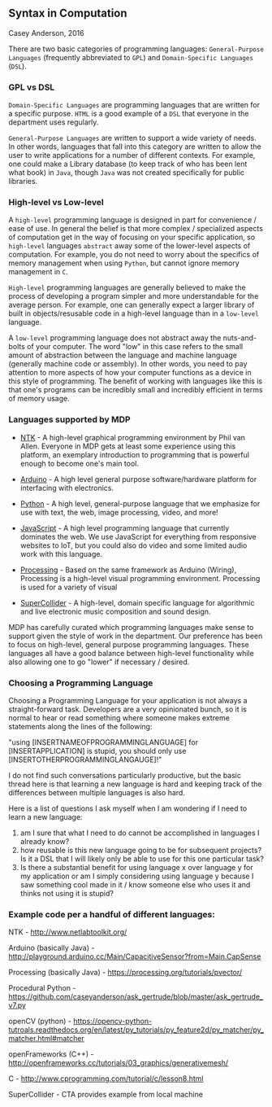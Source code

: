 ## Syntax in Computation
Casey Anderson, 2016

There are two basic categories of programming languages: `General-Purpose Languages` (frequently abbreviated to `GPL`) and `Domain-Specific Languages` (`DSL`).

### GPL vs DSL

`Domain-Specific Languages` are programming languages that are written for a specific purpose. `HTML` is a good example of a `DSL` that everyone in the department uses regularly.

`General-Purpose Languages` are written to support a wide variety of needs. In other words, languages that fall into this category are written to allow the user to write applications for a number of different contexts. For example, one could make a Library database (to keep track of who has been lent what book) in `Java`, though `Java` was not created specifically for public libraries.

### High-level vs Low-level

A `high-level` programming language is designed in part for convenience / ease of use. In general the belief is that more complex / specialized aspects of computation get in the way of focusing on your specific application, so `high-level` languages `abstract` away some of the lower-level aspects of computation. For example, you do not need to worry about the specifics of memory management when using `Python`, but cannot ignore memory management in `C`.

`High-level` programming languages are generally believed to make the process of developing a program simpler and more understandable for the average person. For example, one can generally expect a larger library of built in objects/resusable code in a high-level language than in a `low-level` language.

A `low-level` programming language does not abstract away the nuts-and-bolts of your computer. The word "low" in this case refers to the small amount of abstraction between the language and machine language (generally machine code or assembly). In other words, you need to pay attention to more aspects of how your computer functions as a device in this style of programming. The benefit of working with languages like this is that one's programs can be incredibly small and incredibly efficient in terms of memory usage.

### Languages supported by MDP

* [NTK](http://www.netlabtoolkit.org/) - A high-level graphical programming environment by Phil van Allen. Everyone in MDP gets at least some experience using this platform, an exemplary introduction to programming that is powerful enough to become one's main tool.

* [Arduino](https://www.arduino.cc/) - A high level general purpose software/hardware platform for interfacing with electronics.

* [Python](https://www.python.org/) - A high level, general-purpose language that we emphasize for use with text, the web, image processing, video, and more!

* [JavaScript](https://en.wikipedia.org/wiki/JavaScript) - A high level programming language that currently dominates the web. We use JavaScript for everything from responsive websites to IoT, but you could also do video and some limited audio work with this language.

* [Processing](https://processing.org/) - Based on the same framework as Arduino (Wiring), Processing is a high-level visual programming environment. Processing is used for a variety of visual

* [SuperCollider](https://supercollider.github.io/) - A high-level, domain specific language for algorithmic and live electronic music composition and sound design.

MDP has carefully curated which programming languages make sense to support given the style of work in the department. Our preference has been to focus on high-level, general purpose programming languages. These languages all have a good balance between high-level functionality while also allowing one to go "lower" if necessary / desired.

### Choosing a Programming Language

Choosing a Programming Language for your application is not always a straight-forward task. Developers are a very opinionated bunch, so it is normal to hear or read something where someone makes extreme statements along the lines of the following:

"using [INSERTNAMEOFPROGRAMMINGLANGUAGE] for [INSERTAPPLICATION] is stupid, you should only use [INSERTOTHERPROGRAMMINGLANGAUGE]!"

I do not find such conversations particularly productive, but the basic thread here is that learning a new language is hard and keeping track of the differences between multiple languages is also hard.

Here is a list of questions I ask myself when I am wondering if I need to learn a new language:

1. am I sure that what I need to do cannot be accomplished in languages I already know?
2. how reusable is this new language going to be for subsequent projects? Is it a DSL that I will likely only be able to use for this one particular task?
3. Is there a substantial benefit for using language x over language y for my application or am I simply considering using language y because I saw something cool made in it / know someone else who uses it and thinks not using it is stupid?

### Example code per a handful of different languages:

NTK - http://www.netlabtoolkit.org/

Arduino (basically Java) - http://playground.arduino.cc/Main/CapacitiveSensor?from=Main.CapSense

Processing (basically Java) - https://processing.org/tutorials/pvector/

Procedural Python - https://github.com/caseyanderson/ask_gertrude/blob/master/ask_gertrude_v7.py

openCV (python) - https://opencv-python-tutroals.readthedocs.org/en/latest/py_tutorials/py_feature2d/py_matcher/py_matcher.html#matcher

openFrameworks (C++) - http://openframeworks.cc/tutorials/03_graphics/generativemesh/

C - http://www.cprogramming.com/tutorial/c/lesson8.html

SuperCollider - CTA provides example from local machine
